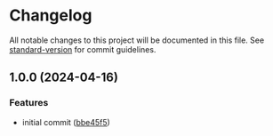 # Changelog

All notable changes to this project will be documented in this file. See [standard-version](https://github.com/conventional-changelog/standard-version) for commit guidelines.

## 1.0.0 (2024-04-16)


### Features

* initial commit ([bbe45f5](https://github.com/argentumcode/prevent-fixup-commits/commit/bbe45f52f9969d05bb3c3b4ee15eff8ce81bf12c))
